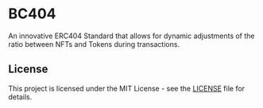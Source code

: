 # BC404

An innovative ERC404 Standard that allows for dynamic adjustments of the ratio between NFTs and Tokens during transactions.

## License

This project is licensed under the MIT License - see the [LICENSE](LICENSE) file for details.
